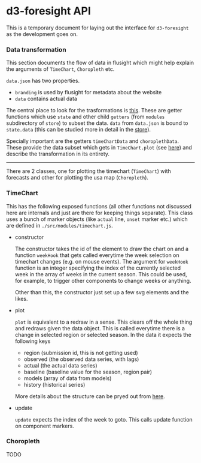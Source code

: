 # d3-foresight API

This is a temporary document for laying out the interface for `d3-foresight` as
the development goes on.

### Data transformation

This section documents the flow of data in flusight which might help explain the
arguments of `TimeChart`, `Choropleth` etc.

`data.json` has two properties.

- `branding` is used by flusight for metadata about the website
- `data` contains actual data

The central place to look for the trasformations
is
[this](https://github.com/reichlab/flusight/blob/test-foresight/src/store/getters.js).
These are getter functions which use `state` and other child `getters` (from
`modules` subdirectory of `store`) to subset the data. `data` from `data.json`
is bound to `state.data` (this can be studied more in detail in
the
[store](https://github.com/reichlab/flusight/blob/test-foresight/src/store/)).

Specially important are the getters `timeChartData` and `choroplethData`. These
provide the data subset which gets in `TimeChart.plot`
(see
[here](https://github.com/reichlab/flusight/blob/test-foresight/src/store/actions.js#L21))
and describe the transformation in its entirety.

---

There are 2 classes, one for plotting the timechart (`TimeChart`) with forecasts
and other for plotting the usa map (`Choropleth`).

### TimeChart

This has the following exposed functions (all other functions not discussed here
are internals and just are there for keeping things separate). This class uses a
bunch of marker objects (like `actual` line, `onset` marker etc.) which are
defined in `./src/modules/timechart.js`.

- constructor

  The constructor takes the id of the element to draw the chart on and a
  function `weekHook` that gets called everytime the week selection on timechart
  changes (e.g. on mouse events). The argument for `weekHook` function is an
  integer specifying the index of the currently selected week in the array of
  weeks in the current season. This could be used, for example, to trigger other
  components to change weeks or anything.
  
  Other than this, the constructor just set up a few svg elements and the likes.
  
- plot

  `plot` is equivalent to a redraw in a sense. This clears off the whole thing and
  redraws given the data object. This is called everytime there is a change in
  selected region or selected season. In the data it expects the following keys
  
  - region (submission id, this is not getting used)
  - observed (the observed data series, with lags)
  - actual (the actual data series)
  - baseline (baseline value for the season, region pair)
  - models (array of data from models)
  - history (historical series)
  
  More details about the structure can be pryed out
  from
  [here](https://github.com/reichlab/flusight/blob/develop/src/store/getters.js#L73-L84).
  

- update

  `update` expects the index of the week to goto. This calls update function on
  component markers.

### Choropleth

TODO
